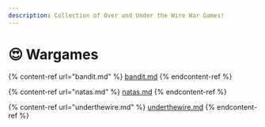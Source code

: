 ```yaml
---
description: Collection of Over and Under the Wire War Games!
---
```


# 😍 Wargames

{% content-ref url="bandit.md" %}
[bandit.md](bandit.md)
{% endcontent-ref %}

{% content-ref url="natas.md" %}
[natas.md](natas.md)
{% endcontent-ref %}

{% content-ref url="underthewire.md" %}
[underthewire.md](underthewire.md)
{% endcontent-ref %}
